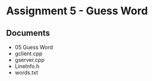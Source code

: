 # Assignment 5 - Guess Word

## Documents
- 05 Guess Word
- gclient.cpp
- gserver.cpp
- LineInfo.h
- words.txt
